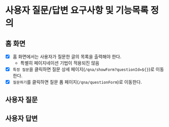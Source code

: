 # 사용자 질문/답변 요구사항 및 기능목록 정의

## 홈 화면
- [x] 홈 화면에서는 사용자가 질문한 글의 목록을 출력해야 한다.
  - 특별히 페이지네이션 기법이 적용되진 않음
- [x] `특정 질문`을 클릭하면 질문 상세 페이지(`/qna/showForm?questionId=${}`)로 이동한다.
- [x] `질문하기`를 클릭하면 질문 폼 페이지(`/qna/questionForm`)로 이동한다.

## 사용자 질문


## 사용자 답변